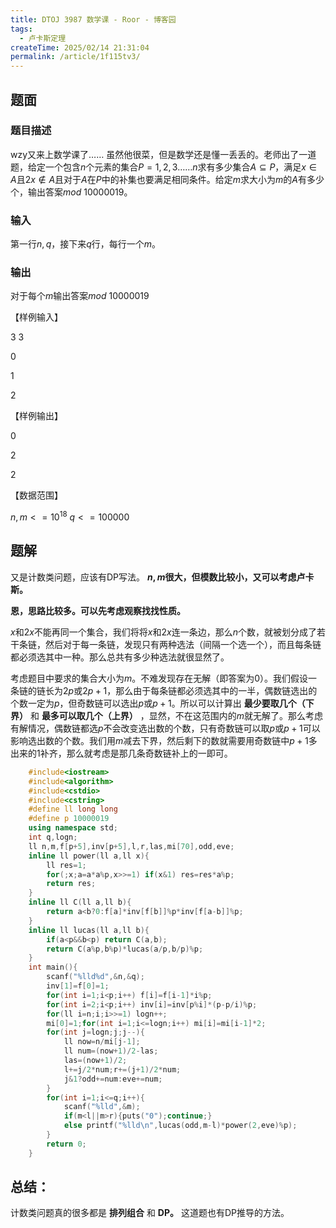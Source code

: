 ```yaml
---
title: DTOJ 3987 数学课 - Roor - 博客园
tags:
  - 卢卡斯定理
createTime: 2025/02/14 21:31:04
permalink: /article/1f115tv3/
---
```

## 题面

###  题目描述

wzy又来上数学课了…… 虽然他很菜，但是数学还是懂一丢丢的。老师出了一道题，给定一个包含$n$个元素的集合$P=1,2,3……n$求有多少集合$A
\subseteq P$，满足$x \in A$且$2x \notin
A$且对于$A$在$P$中的补集也要满足相同条件。给定$m$求大小为$m$的$A$有多少个，输出答案$mod~10000019$。

###  输入

第一行$n,q$，接下来$q$行，每行一个$m$。

###  输出

对于每个$m$输出答案$mod~10000019$

【样例输入】

3 3

0

1

2

【样例输出】

0

2

2

【数据范围】

$n,m<=10^{18}~q<=100000$

## 题解

又是计数类问题，应该有DP写法。 **$n,m$很大，但模数比较小，又可以考虑卢卡斯。**

**恩，思路比较多。可以先考虑观察找找性质。**

$x$和$2x$不能再同一个集合，我们将将$x$和$2x$连一条边，那么$n$个数，就被划分成了若干条链，然后对于每一条链，发现只有两种选法（间隔一个选一个），而且每条链都必须选其中一种。那么总共有多少种选法就很显然了。

考虑题目中要求的集合大小为$m$。不难发现存在无解（即答案为0）。我们假设一条链的链长为$2p$或$2p+1$，那么由于每条链都必须选其中的一半，偶数链选出的个数一定为$p$，但奇数链可以选出$p$或$p+1$。所以可以计算出
**最少要取几个（下界）** 和 **最多可以取几个（上界）**
，显然，不在这范围内的$m$就无解了。那么考虑有解情况，偶数链都选$p$不会改变选出数的个数，只有奇数链可以取$p$或$p+1$可以影响选出数的个数。我们用$m$减去下界，然后剩下的数就需要用奇数链中$p+1$多出来的$1$补齐，那么就考虑是那几条奇数链补上的一即可。


```c++
    #include<iostream>
    #include<algorithm>
    #include<cstdio>
    #include<cstring>
    #define ll long long
    #define p 10000019
    using namespace std;
    int q,logn;
    ll n,m,f[p+5],inv[p+5],l,r,las,mi[70],odd,eve;
    inline ll power(ll a,ll x){
        ll res=1;
        for(;x;a=a*a%p,x>>=1) if(x&1) res=res*a%p;
        return res;
    }
    inline ll C(ll a,ll b){
        return a<b?0:f[a]*inv[f[b]]%p*inv[f[a-b]]%p;
    }
    inline ll lucas(ll a,ll b){
        if(a<p&&b<p) return C(a,b);
        return C(a%p,b%p)*lucas(a/p,b/p)%p;
    }
    int main(){
        scanf("%lld%d",&n,&q);
        inv[1]=f[0]=1;
        for(int i=1;i<p;i++) f[i]=f[i-1]*i%p;
        for(int i=2;i<p;i++) inv[i]=inv[p%i]*(p-p/i)%p;
        for(ll i=n;i;i>>=1) logn++;
        mi[0]=1;for(int i=1;i<=logn;i++) mi[i]=mi[i-1]*2;
        for(int j=logn;j;j--){
            ll now=n/mi[j-1];
            ll num=(now+1)/2-las;
            las=(now+1)/2;
            l+=j/2*num;r+=(j+1)/2*num;
            j&1?odd+=num:eve+=num;
        }
        for(int i=1;i<=q;i++){
            scanf("%lld",&m);
            if(m<l||m>r){puts("0");continue;}
            else printf("%lld\n",lucas(odd,m-l)*power(2,eve)%p);
        }
        return 0;
    }
```
## 总结：

计数类问题真的很多都是 **排列组合** 和 **DP。** 这道题也有DP推导的方法。

